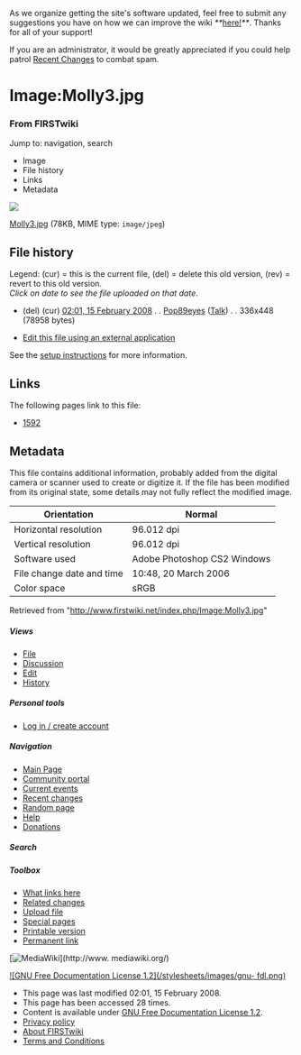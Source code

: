 As we organize getting the site's software updated, feel free to submit any
suggestions you have on how we can improve the wiki
_**_[here!](/index.php/User:Hallry/Suggestions "User:Hallry/Suggestions"
)_**_. Thanks for all of your support!

If you are an administrator, it would be greatly appreciated if you could help
patrol [Recent Changes](/index.php/Special:Recentchanges
"Special:Recentchanges" ) to combat spam.

# Image:Molly3.jpg

### From FIRSTwiki

Jump to: navigation, search

  * Image
  * File history
  * Links
  * Metadata

![](/media/3/3d/Molly3.jpg)

[Molly3.jpg](/media/3/3d/Molly3.jpg "Molly3.jpg" ) (78KB, MIME type:
`image/jpeg`)

## File history

Legend: (cur) = this is the current file, (del) = delete this old version,
(rev) = revert to this old version.  
_Click on date to see the file uploaded on that date_.

  * (del) (cur) [02:01, 15 February 2008](/media/3/3d/Molly3.jpg "/media/3/3d/Molly3.jpg" ) . . [Pop89eyes](/index.php?title=User:Pop89eyes&action=edit "User:Pop89eyes" ) ([Talk](/index.php?title=User_talk:Pop89eyes&action=edit "User talk:Pop89eyes" )) . . 336x448 (78958 bytes)
  

  * [Edit this file using an external application](/index.php?title=Image:Molly3.jpg&action=edit&externaledit=true&mode=file "Image:Molly3.jpg" )

See the [setup
instructions](http://meta.wikimedia.org/wiki/Help:External_editors
"http://meta.wikimedia.org/wiki/Help:External_editors" ) for more information.

## Links

The following pages link to this file:

  * [1592](/index.php/1592 "1592" )

## Metadata

This file contains additional information, probably added from the digital
camera or scanner used to create or digitize it. If the file has been modified
from its original state, some details may not fully reflect the modified
image.

Orientation |  Normal  
---|---  
Horizontal resolution |  96.012 dpi  
Vertical resolution |  96.012 dpi  
Software used |  Adobe Photoshop CS2 Windows  
File change date and time |  10:48, 20 March 2006  
Color space |  sRGB  
  
Retrieved from "<http://www.firstwiki.net/index.php/Image:Molly3.jpg>"

##### Views

  * [File](/index.php/Image:Molly3.jpg)
  * [Discussion](/index.php?title=Image_talk:Molly3.jpg&action=edit)
  * [Edit](/index.php?title=Image:Molly3.jpg&action=edit)
  * [History](/index.php?title=Image:Molly3.jpg&action=history)

##### Personal tools

  * [Log in / create account](/index.php?title=Special:Userlogin&returnto=Image:Molly3.jpg)

[](/index.php/Main_Page "Main Page" )

##### Navigation

  * [Main Page](/index.php/Main_Page)
  * [Community portal](/index.php/FIRSTwiki:Community_portal)
  * [Current events](/index.php/Current_events)
  * [Recent changes](/index.php/Special:Recentchanges)
  * [Random page](/index.php/Special:Random)
  * [Help](/index.php/FIRSTwiki:Help)
  * [Donations](/index.php/FIRSTwiki:Site_support)

##### Search



##### Toolbox

  * [What links here](/index.php/Special:Whatlinkshere/Image:Molly3.jpg)
  * [Related changes](/index.php/Special:Recentchangeslinked/Image:Molly3.jpg)
  * [Upload file](/index.php/Special:Upload)
  * [Special pages](/index.php/Special:Specialpages)
  * [Printable version](/index.php?title=Image:Molly3.jpg&printable=yes)
  * [Permanent link](/index.php?title=Image:Molly3.jpg&oldid=65963)

[![MediaWiki](/skins/common/images/poweredby_mediawiki_88x31.png)](http://www.
mediawiki.org/)

[![GNU Free Documentation License 1.2](/stylesheets/images/gnu-
fdl.png)](http://www.gnu.org/copyleft/fdl.html)

  * This page was last modified 02:01, 15 February 2008.
  * This page has been accessed 28 times.
  * Content is available under [GNU Free Documentation License 1.2](http://www.gnu.org/copyleft/fdl.html "http://www.gnu.org/copyleft/fdl.html" ).
  * [Privacy policy](/index.php/FIRSTwiki:Privacy_policy "FIRSTwiki:Privacy policy" )
  * [About FIRSTwiki](/index.php/FIRSTwiki:About "FIRSTwiki:About" )
  * [Terms and Conditions](/index.php/FIRSTwiki:Terms_and_conditions "FIRSTwiki:Terms and conditions" )

